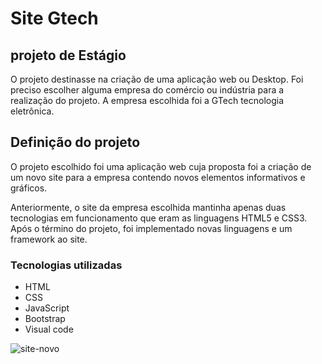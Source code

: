 # Site Gtech
## projeto de Estágio

O projeto destinasse na criação de uma aplicação web ou Desktop.
Foi preciso escolher alguma empresa do comércio ou indústria para a realização do projeto.
A empresa escolhida foi a GTech tecnologia eletrônica.

## Definição do projeto
O projeto escolhido foi uma aplicação web cuja proposta foi a criação de um novo site para a empresa contendo novos elementos informativos e gráficos. 

Anteriormente, o site da empresa escolhida mantinha apenas duas tecnologias em funcionamento que eram as linguagens HTML5 e CSS3. Após o término do projeto, foi implementado novas linguagens e um framework ao site.


### Tecnologias utilizadas
- HTML
- CSS
- JavaScript
- Bootstrap
- Visual code

![site-novo](https://github.com/LucasSouza24/Site-Gtech/assets/79807084/0ad40d73-da08-4c7a-8ab2-5b351ac29d10)
